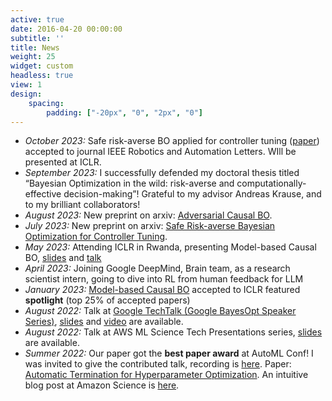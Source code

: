 ```yaml
---
active: true
date: 2016-04-20 00:00:00
subtitle: ''
title: News
weight: 25
widget: custom
headless: true
view: 1
design:
    spacing:
        padding: ["-20px", "0", "2px", "0"]
---
```

- *October 2023:*  Safe risk-averse BO applied for controller tuning ([paper](https://arxiv.org/pdf/2306.13479.pdf)) accepted to journal IEEE Robotics and Automation Letters. WIll be presented at ICLR.
- *September 2023:* I successfully defended my doctoral thesis titled “Bayesian Optimization in the wild: risk-averse and computationally-effective decision-making”! Grateful to my advisor Andreas Krause, and to my brilliant collaborators!
- *August 2023:* New preprint on arxiv: [Adversarial Causal BO](https://arxiv.org/pdf/2307.16625.pdf).
- *July 2023:* New preprint on arxiv: [Safe Risk-averse Bayesian Optimization for Controller Tuning](https://arxiv.org/pdf/2306.13479.pdf).
- *May 2023:* Attending ICLR in Rwanda, presenting Model-based Causal BO, [slides](https://docs.google.com/presentation/d/1mFBZ57W9gpSCswNTTg0SqfcJurOf_-aSb9DehXmxUh8/edit?usp=sharing) and [talk](https://iclr.cc/virtual/2023/oral/14239)
- *April 2023:* Joining Google DeepMind, Brain team, as a research scientist intern, going to dive into RL from human feedback for LLM
- *January 2023:* [Model-based Causal BO](https://arxiv.org/pdf/2211.10257.pdf) accepted to ICLR featured **spotlight**  (top 25% of accepted papers)
- *August 2022:* Talk at [Google TechTalk (Google BayesOpt Speaker Series)](https://youtube.com/playlist?list=PLSIUOFhnxEiAxb-3cR_dms4PYr6voVcER), [slides](https://docs.google.com/presentation/d/1S4SsCeIBD23QO-4Bxqyd3Nlg2LjIcTfS0QoX9GFl0Hw/edit?usp=sharing) and [video](https://www.youtube.com/watch?v=HxjU36rBYgk) are available.   
- *August 2022:* Talk at AWS ML Science Tech Presentations series, [slides](https://docs.google.com/presentation/d/1Z4Wti_maSHM2ua3vJAc83FrO29l8wV6bP1RDoXwZ2tk/edit?usp=sharing) are available.   
- *Summer 2022:* Our paper got the **best paper award** at AutoML Conf! I was invited to give the contributed talk, recording is [here](https://www.youtube.com/watch?v=uVktK8KZlyE). Paper: [Automatic Termination for Hyperparameter Optimization](https://openreview.net/forum?id=BNeNQWaBIgq). An intuitive blog post at Amazon Science is [here](https://www.amazon.science/blog/amazon-wins-best-paper-award-at-first-automl-conference).

<!---
- *Spring 2022:* [Automatic Termination for Hyperparameter Optimization](https://openreview.net/forum?id=BNeNQWaBIgq) accepted to AutoML Conf 2022.
- *Fall 2021:* [Risk-averse Heteroscedastic Bayesian Optimization](https://arxiv.org/pdf/2111.03637.pdf) accepted to NeurIPS 2021.
 - *Summer 2021:* [Cherry-Picking Gradients: Learning Low-Rank Embeddings of Visual Data via Differentiable Cross-Approximation](https://arxiv.org/pdf/2105.14250.pdf) accepted at ICCV 2021.
- *Spring 2021:* [Overfitting in Bayesian Optimization: an empirical
 study and early-stopping solution](https://arxiv.org/pdf/2104.08166.pdf) accepted to ICLR Workshop on Neural Architecture Search. Video is [here](https://slideslive.com/38955387/overfitting-in-bayesian-optimization-an-empirical-study-and-earlystopping-solution?ref=search).
- *Fall 2020:* I am a Head TA of my favorite ETH course [Probabilistic Artificial Intelligence](https://las.inf.ethz.ch/pai-f20).
- *Summer 2020:* Interning at Amazon Web Services, Berlin
- *Spring 2020:* [Hierarchical Image Classification using Entailment Cone Embeddings](https://openaccess.thecvf.com/content_CVPRW_2020/papers/w50/Dhall_Hierarchical_Image_Classification_Using_Entailment_Cone_Embeddings_CVPRW_2020_paper.pdf) accepted to CVPR 2020 Workshop on Differential Geometry.
-->
